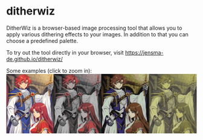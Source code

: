 # ditherwiz
DitherWiz is a browser-based image processing tool that allows you to apply various dithering effects to your images. 
In addition to that you can choose a predefined palette.

To try out the tool directly in your browser, visit https://jensma-de.github.io/ditherwiz/

Some examples (click to zoom in):
[![Examples](examples.jpg)](examples.jpg)

